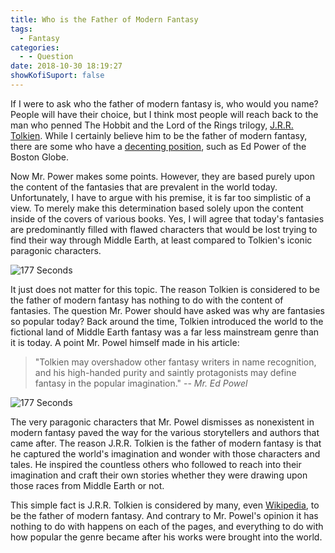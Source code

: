 ```yaml
---
title: Who is the Father of Modern Fantasy
tags:
  - Fantasy
categories:
  - - Question
date: 2018-10-30 18:19:27
showKofiSuport: false
---
```


If I were to ask who the father of modern fantasy is, who would you name?  People will have their choice, but I think most people will reach back to the man who penned The Hobbit and the Lord of the Rings trilogy, [J.R.R. Tolkien](http://graphology-world.com/tolkien-the-father-of-modern-fantasy/).  While I certainly believe him to be the father of modern fantasy, there are some who have a [decenting position](https://www.bostonglobe.com/ideas/2013/12/22/sorry-tolkien-not-father-fantasy/pljM6NOC54JmFaqY8bzNSI/story.html#comments), such as Ed Power of the Boston Globe.

Now Mr. Power makes some points. However, they are based purely upon the content of the fantasies that are prevalent in the world today.  Unfortunately, I have to argue with his premise, it is far too simplistic of a view.  To merely make this determination based solely upon the content inside of the covers of various books.<!-- more -->  Yes, I will agree that today's fantasies are predominantly filled with flawed characters that would be lost trying to find their way through Middle Earth, at least compared to Tolkien's iconic paragonic characters.

<div class="embedded-image-right"><img src="https://s2982.pcdn.co/wp-content/uploads/2017/02/the-hobbit-1987-191x300.gif" alt="177 Seconds" style="max-height: 300px; max-width: 191px"/></div>

It just does not matter for this topic.  The reason Tolkien is considered to be the father of modern fantasy has nothing to do with the content of fantasies.  The question Mr. Power should have asked was why are fantasies so popular today?  Back around the time, Tolkien introduced the world to the fictional land of Middle Earth fantasy was a far less mainstream genre than it is today.  A point Mr. Powel himself made in his article:

>"Tolkien may overshadow other fantasy writers in name recognition, and his high-handed purity and saintly protagonists may define fantasy in the popular imagination."
> -- <cite>Mr. Ed Powel</cite>

<div class="embedded-image-left"><img src="https://orig00.deviantart.net/2e31/f/2015/206/f/8/lotr_by_xboxpsycho-d92tcfp.jpg" alt="177 Seconds" style="max-height: 300px; max-width: 300px"/></div>

The very paragonic characters that Mr. Powel dismisses as nonexistent in modern fantasy paved the way for the various storytellers and authors that came after.  The reason J.R.R. Tolkien is the father of modern fantasy is that he captured the world's imagination and wonder with those characters and tales.  He inspired the countless others who followed to reach into their imagination and craft their own stories whether they were drawing upon those races from Middle Earth or not.

This simple fact is J.R.R. Tolkien is considered by many, even [Wikipedia](https://en.wikipedia.org/wiki/History_of_fantasy#Tolkien), to be the father of modern fantasy.  And contrary to Mr. Powel's opinion it has nothing to do with happens on each of the pages, and everything to do with how popular the genre became after his works were brought into the world.